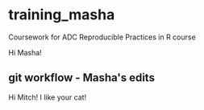 # training_masha
Coursework for ADC Reproducible Practices in R course

Hi Masha!

## git workflow - Masha's edits

Hi Mitch! I like your cat!